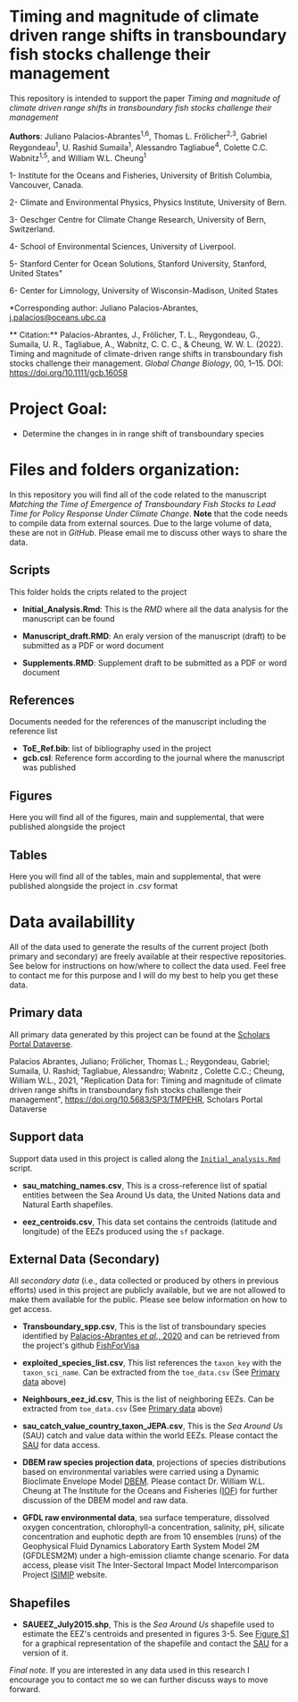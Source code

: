 # Timing and magnitude of climate driven range shifts in transboundary fish stocks challenge their management


This repository is intended to support the paper *Timing and magnitude of climate driven range shifts in transboundary fish stocks challenge their management* 

**Authors**: Juliano Palacios-Abrantes<sup>1,6</sup>, Thomas L. Frölicher<sup>2,3</sup>, Gabriel Reygondeau<sup>1</sup>, U. Rashid
Sumaila<sup>1</sup>, Alessandro Tagliabue<sup>4</sup>, Colette C.C. Wabnitz<sup>1,5</sup>, and William W.L. Cheung<sup>1</sup>

1- Institute for the Oceans and Fisheries, University of British Columbia, Vancouver, Canada. 

2- Climate and Environmental Physics, Physics Institute, University of Bern.

3- Oeschger Centre for Climate Change Research, University of Bern, Switzerland.

4- School of Environmental Sciences, University of Liverpool.

5- Stanford Center for Ocean Solutions, Stanford University, Stanford, United States"

6- Center for Limnology, University of Wisconsin-Madison, United States



\*Corresponding author: Juliano Palacios-Abrantes, j.palacios@oceans.ubc.ca


** Citation:** Palacios-Abrantes, J., Frölicher, T. L., Reygondeau, G., Sumaila, U. R., Tagliabue, A., Wabnitz, C. C. C., & Cheung, W. W. L. (2022). Timing and magnitude of climate-driven range shifts in transboundary fish stocks challenge their management. *Global Change Biology*, 00, 1–15. DOI: https://doi.org/10.1111/gcb.16058


# Project Goal:

- Determine the changes in in range shift of transboundary species 

# Files and folders organization:

In this repository you will find all of the code related to the manuscript *Matching the Time of Emergence of Transboundary Fish Stocks to Lead Time for Policy Response Under Climate Change*. **Note** that the code needs to compile data from external sources. Due to the large volume of data, these are not in *GitHub*. Please email me to discuss other ways to share the data.

## Scripts

This folder holds the cripts related to the project

- **Initial_Analysis.Rmd**: This is the *RMD* where all the data analysis for the manuscript can be found

- **Manuscript_draft.RMD**: An eraly version of the manuscript (draft) to be submitted as a PDF or word document

- **Supplements.RMD**: Supplement draft to be submitted as a PDF or word document

## References

Documents needed for the references of the manuscript including the reference list

- **ToE_Ref.bib**: list of bibliography used in the project
- **gcb.csl**: Reference form according to the journal where the manuscript was published

## Figures

Here you will find all of the figures, main and supplemental, that were published alongside the project

## Tables

Here you will find all of the tables, main and supplemental, that were published alongside the project in *.csv* format

# Data availabillity 

All of the data used to generate the results of the current project (both primary and secondary) are freely available at their respective repositories. See below for instructions on how/where to collect the data used. Feel free to contact me for this purpose and I will do my best to help you get these data. 

## Primary data

All primary data generated by this project can be found at the [Scholars Portal Dataverse](https://doi.org/10.5683/SP3/TMPEHR).

Palacios Abrantes, Juliano; Frölicher, Thomas L.; Reygondeau, Gabriel; Sumaila, U. Rashid; Tagliabue, Alessandro; Wabnitz , Colette C.C.; Cheung, William W.L., 2021, "Replication Data for: Timing and magnitude of climate driven range shifts in transboundary fish stocks challenge their management", https://doi.org/10.5683/SP3/TMPEHR, Scholars Portal Dataverse

## Support data

Support data used in this project is called along the [`Initial_analysis.Rmd`]() script.

- **sau_matching_names.csv**, This is a cross-reference list of spatial entities between the Sea Around Us data, the United Nations data and Natural Earth shapefiles. 

- **eez_centroids.csv**, This data set contains the centroids (latitude and longitude) of the EEZs produced using the `sf` package.

## External Data (Secondary)

All *secondary data* (i.e., data collected or produced by others in previous efforts) used in this project are publicly available, but we are not allowed to make them available for the public. Please see below information on how to get access.

- **Transboundary_spp.csv**, This is the list of transboundary species identified by [Palacios-Abrantes *et al*., 2020](https://www.nature.com/articles/s41598-020-74644-2) and can be retrieved from the project's github [FishForVisa](https://github.com/jepa/FishForVisa/tree/master/Data/Results) 

- **exploited_species_list.csv**, This list references the `taxon_key` with the `taxon_sci_name`. Can be extracted from the `toe_data.csv` (See [Primary data](https://github.com/jepa/EmergingFish#primary-data) above)

- **Neighbours_eez_id.csv**, This is the list of neighboring EEZs. Can be extracted from `toe_data.csv` (See [Primary data](https://github.com/jepa/EmergingFish#primary-data) above)

- **sau_catch_value_country_taxon_JEPA.csv**, This is the *Sea Around Us* (SAU) catch and value data within the world EEZs. Please contact the [SAU](http://seaaroundus.org) for data access.

- **DBEM raw species projection data**, projections of species distributions based on environmental variables were carried using a Dynamic Bioclimate Envelope Model [DBEM](https://www.sciencedirect.com/science/article/abs/pii/S0304380016000053). Please contact Dr. William W.L. Cheung at The Institute for the Oceans and Fisheries ([IOF](https://oceans.ubc.ca/william-cheung/)) for further discussion of the DBEM model and raw data. 

- **GFDL raw environmental data**, sea surface temperature, dissolved oxygen concentration, chlorophyll-a concentration, salinity, pH, silicate concentration and euphotic depth are from 10 ensembles (runs) of the Geophysical Fluid Dynamics Laboratory Earth System Model 2M (GFDLESM2M) under a high-emission cliamte change scenario. For data access, please visit The Inter-Sectoral Impact Model Intercomparison Project [ISIMIP](https://www.isimip.org/gettingstarted/input-data-bias-correction/details/51/) website.

## Shapefiles

- **SAUEEZ_July2015.shp**, This is the *Sea Around Us* shapefile used to estimate the EEZ's centroids and presented in figures 3-5. See [Figure S1](https://github.com/jepa/EmergingFish/blob/gcb_rev/Figures/FigS1.png) for a graphical representation of the shapefile and contact the [SAU](http://seaaroundus.org) for a version of it. 

*Final note*. If you are interested in any data used in this research I encourage you to contact me so we can further discuss ways to move forward. 


